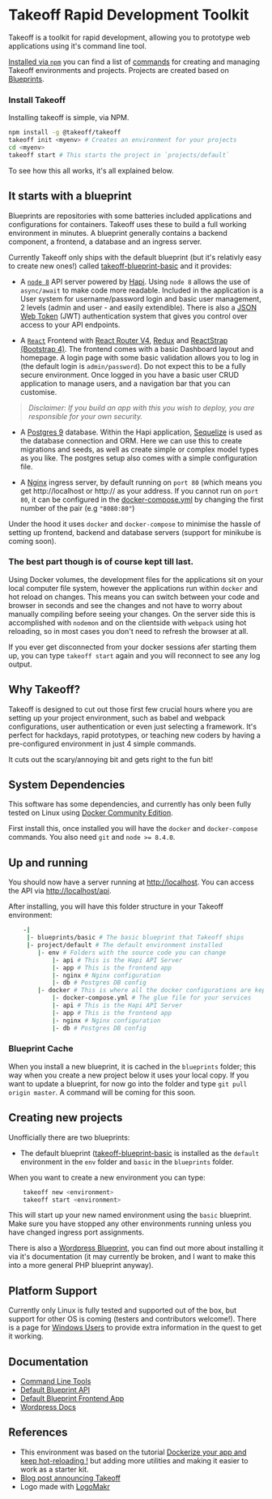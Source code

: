 # Takeoff Rapid Development Toolkit

Takeoff is a toolkit for rapid development, allowing you to prototype web applications using it's command line tool.

[Installed via `npm`](https://www.npmjs.com/package/@takeoff/takeoff) you can find a list of [commands](docs/command-line.md) for creating and managing Takeoff environments and projects.  Projects are created based on [Blueprints](docs/blueprints.md).

### Install Takeoff

Installing takeoff is simple, via NPM.

```bash
npm install -g @takeoff/takeoff
takeoff init <myenv> # Creates an environment for your projects
cd <myenv>
takeoff start # This starts the project in `projects/default`
```

To see how this all works, it's all explained below.

## It starts with a blueprint

Blueprints are repositories with some batteries included applications and configurations for containers. Takeoff uses these to build a full working environment in minutes. A blueprint generally contains a backend component, a frontend, a database and an ingress server.

Currently Takeoff only ships with the default blueprint (but it's relativly easy to create new ones!) called [takeoff-blueprint-basic](https://github.com/takeoff-env/takeoff-blueprint-basic) and it provides:

* A [`node 8`](https://nodejs.org) API server powered by [Hapi](https://hapijs.com/). Using `node 8` allows the use of `async/await` to make code more readable. Included in the application is a User system for username/password login and basic user management, 2 levels (admin and user - and easily extendible). There is also a [JSON Web Token](https://jwt.io/) (JWT) authentication system that gives you control over access to your API endpoints.

* A [`React`](https://reactjs.org/) Frontend with [React Router V4](https://github.com/ReactTraining/react-router), [Redux](https://redux.js.org/) and [ReactStrap (Bootstrap 4)](https://reactstrap.github.io/). The frontend comes with a basic Dashboard layout and homepage. A login page with some basic validation allows you to log in (the default login is `admin/password`). Do not expect this to be a fully secure environment. Once logged in you have a basic user CRUD application to manage users, and a navigation bar that you can customise.

> *Disclaimer: If you build an app with this you wish to deploy, you are responsible for your own security.*

* A [Postgres 9](https://www.postgresql.org/) database. Within the Hapi application, [Sequelize](http://docs.sequelizejs.com/) is used as the database connection and ORM. Here we can use this to create migrations and seeds, as well as create simple or complex model types as you like. The postgres setup also comes with a simple configuration file.

* A [Nginx](https://nginx.org) ingress server, by default running on `port 80` (which means you get http://localhost or http://<your local host name> as your address. If you cannot run on `port 80`, it can be configured in the [docker-compose.yml](https://github.com/takeoff-env/takeoff-blueprint-basic/blob/master/docker/docker-compose.yml#L12) by changing the first number of the pair (e.g `"8080:80"`)

Under the hood it uses `docker` and `docker-compose` to minimise the hassle of setting up frontend, backend and database servers (support for minikube is coming soon). 

### The best part though is of course kept till last.

Using Docker volumes, the development files for the applications sit on your local computer file system, however the applications run within `docker` and hot reload on changes. This means you can switch between your code and browser in seconds and see the changes and not have to worry about manually compiling before seeing your changes. On the server side this is accomplished with `nodemon` and on the clientside with `webpack` using hot reloading, so in most cases you don't need to refresh the browser at all.

If you ever get disconnected from your docker sessions afer starting them up, you can type `takeoff start` again and you will reconnect to see any log output.

## Why Takeoff?

Takeoff is designed to cut out those first few crucial hours where you are setting up your project environment, such as babel and webpack configurations, user authentication or even just selecting a framework. It's perfect for hackdays, rapid prototypes, or teaching new coders by having a pre-configured environment in just 4 simple commands.

It cuts out the scary/annoying bit and gets right to the fun bit!

## System Dependencies

This software has some dependencies, and currently has only been fully tested on Linux using [Docker Community Edition](https://www.docker.com/community-edition).

First install this, once installed you will have the `docker` and `docker-compose` commands. You also need `git` and `node >= 8.4.0`.

## Up and running

You should now have a server running at [http://localhost](http://localhost). You can access the API via [http://localhost/api](http://localhost/api).

After installing, you will have this folder structure in your Takeoff environment:

```bash
    -|
     |- blueprints/basic # The basic blueprint that Takeoff ships
     |- project/default # The default environment installed
        |- env # Folders with the source code you can change
            |- api # This is the Hapi API Server
            |- app # This is the frontend app
            |- nginx # Nginx configuration
            |- db # Postgres DB config
        |- docker # This is where all the docker configurations are kept
            |- docker-compose.yml # The glue file for your services
            |- api # This is the Hapi API Server
            |- app # This is the frontend app
            |- nginx # Nginx configuration
            |- db # Postgres DB config
```

### Blueprint Cache

When you install a new blueprint, it is cached in the `blueprints` folder; this way when you create a new project below it uses your local copy. If you want to update a blueprint, for now go into the folder and type `git pull origin master`. A command will be coming for this soon.

## Creating new projects

Unofficially there are two blueprints:

* The default blueprint ([takeoff-blueprint-basic](https://github.com/takeoff-env/takeoff-blueprint-basic) is installed as the `default` environment in the `env` folder and `basic` in the `blueprints` folder.

When you want to create a new environment you can type:

```bash
    takeoff new <environment>
    takeoff start <environment>
```

This will start up your new named environment using the `basic` blueprint. Make sure you have stopped any other environments running unless you have changed ingress port assignments.

There is also a [Wordpress Blueprint](https://github.com/takeoff-env/takeoff-blueprint-wordpress), you can find out more about installing it via it's documentation (it may currently be broken, and I want to make this into a more general PHP blueprint anyway).

## Platform Support

Currently only Linux is fully tested and supported out of the box, but support for other OS is coming (testers and contributors welcome!). There is a page for [Windows Users](docs/windows-setup.md) to provide extra information in the quest to get it working.

## Documentation

* [Command Line Tools](docs/command-line.md)
* [Default Blueprint API](https://github.com/takeoff-env/takeoff-blueprint-basic/blob/master/env/api/README.md)
* [Default Blueprint Frontend App](https://github.com/takeoff-env/takeoff-blueprint-basic/blob/master/env/app/README.md)
* [Wordpress Docs](https://github.com/takeoff-env/takeoff-blueprint-wordpress/blob/master/README.md)

## References

* This environment was based on the tutorial [Dockerize your app and keep hot-reloading !](https://blog.bam.tech/developper-news/dockerize-your-app-and-keep-hot-reloading) but adding more utilities and making it easier to work as a starter kit.
* [Blog post announcing Takeoff](https://medium.com/@tanepiper/takeoff-a-rapid-development-environment-designed-for-hack-days-9a45ae891366)
* Logo made with [LogoMakr](http://logomakr.com)
